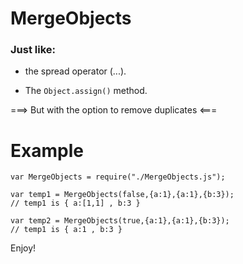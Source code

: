 # MergeObjects

### Just like:

* the spread operator (...).

* The `Object.assign()` method.

===> But with the option to remove duplicates <===

# Example

```
var MergeObjects = require("./MergeObjects.js");

var temp1 = MergeObjects(false,{a:1},{a:1},{b:3});
// temp1 is { a:[1,1] , b:3 }

var temp2 = MergeObjects(true,{a:1},{a:1},{b:3});
// temp1 is { a:1 , b:3 }
```

Enjoy!
